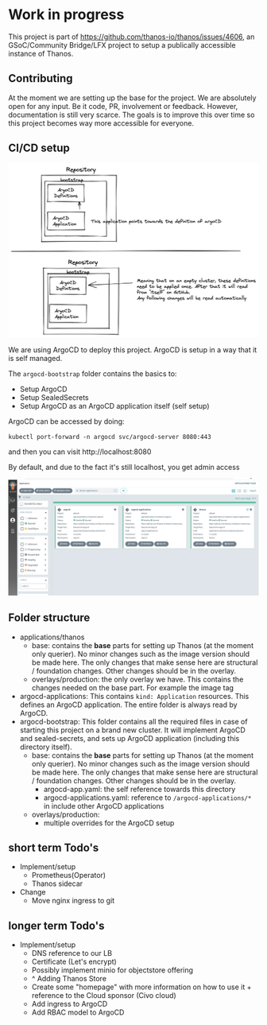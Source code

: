 # Work in progress

This project is part of https://github.com/thanos-io/thanos/issues/4606, an GSoC/Community Bridge/LFX project to setup a publically accessible instance of Thanos.

## Contributing

At the moment we are setting up the base for the project. We are absolutely open for any input. Be it code, PR, involvement or feedback. However, documentation is still very scarce. The goals is to improve this over time so this project becomes way more accessible for everyone.

## CI/CD setup

![ArgoCD Setup](doc-images/argocd-setup.png)

We are using ArgoCD to deploy this project. ArgoCD is setup in a way that it is self managed.

The `argocd-bootstrap` folder contains the basics to:
- Setup ArgoCD
- Setup SealedSecrets
- Setup ArgoCD as an ArgoCD application itself (self setup)

ArgoCD can be accessed by doing:
```
kubectl port-forward -n argocd svc/argocd-server 8080:443
```
and then you can visit http://localhost:8080

By default, and due to the fact it's still localhost, you get admin access

![ArgoCD UI](doc-images/argocd-ui.png)

## Folder structure

- applications/thanos
    - base: contains the **base** parts for setting up Thanos (at the moment only querier). No minor changes such as the image version should be made here. The only changes that make sense here are structural / foundation changes. Other changes should be in the overlay.
    - overlays/production: the only overlay we have. This contains the changes needed on the base part. For example the image tag
- argocd-applications: This contains `kind: Application` resources. This defines an ArgoCD application. The entire folder is always read by ArgoCD.
- argocd-bootstrap: This folder contains all the required files in case of starting this project on a brand new cluster. It will implement ArgoCD and sealed-secrets, and sets up ArgoCD application (including this directory itself).
    - base: contains the **base** parts for setting up Thanos (at the moment only querier). No minor changes such as the image version should be made here. The only changes that make sense here are structural / foundation changes. Other changes should be in the overlay.
        - argocd-app.yaml: the self reference towards this directory
        - argocd-applications.yaml: reference to `/argocd-applications/*` in include other ArgoCD applications
    - overlays/production:
        - multiple overrides for the ArgoCD setup


## short term Todo's

- Implement/setup
    - Prometheus(Operator)
    - Thanos sidecar
- Change
    - Move nginx ingress to git

## longer term Todo's

- Implement/setup
    - DNS reference to our LB
    - Certificate (Let's encrypt)
    - Possibly implement minio for objectstore offering
    - ^ Adding Thanos Store
    - Create some "homepage" with more information on how to use it + reference to the Cloud sponsor (Civo cloud)
    - Add ingress to ArgoCD
    - Add RBAC model to ArgoCD
